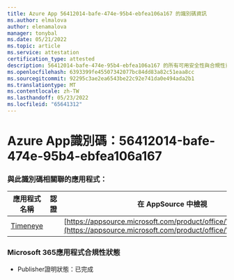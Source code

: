 ```yaml
---
title: Azure App 56412014-bafe-474e-95b4-ebfea106a167 的識別碼資訊
ms.author: elmalova
author: elenamalova
manager: tonybal
ms.date: 05/21/2022
ms.topic: article
ms.service: attestation
certification_type: attested
description: 56412014-bafe-474e-95b4-ebfea106a167 的所有可用安全性與合規性資訊。
ms.openlocfilehash: 6393399fe45507342077bc84dd83a82c51eaa8cc
ms.sourcegitcommit: 92295c3ae2ea6543be22c92e741da0e494ada2b1
ms.translationtype: MT
ms.contentlocale: zh-TW
ms.lasthandoff: 05/23/2022
ms.locfileid: "65641312"
---
```

# <a name="azure-app-id-56412014-bafe-474e-95b4-ebfea106a167"></a>Azure App識別碼：56412014-bafe-474e-95b4-ebfea106a167


### <a name="apps-associated-with-this-id"></a>與此識別碼相關聯的應用程式：
| **應用程式名稱** | **認證** | **在 AppSource 中檢視** |
|--------------|---------------|-----------------------|
| [Timeneye](../forward/WA200001950.md) |  | [https://appsource.microsoft.com/product/office/WA200001950](https://appsource.microsoft.com/product/office/WA200001950) |

### <a name="microsoft-365-app-compliance-status"></a>Microsoft 365應用程式合規性狀態
- Publisher證明狀態：已完成
